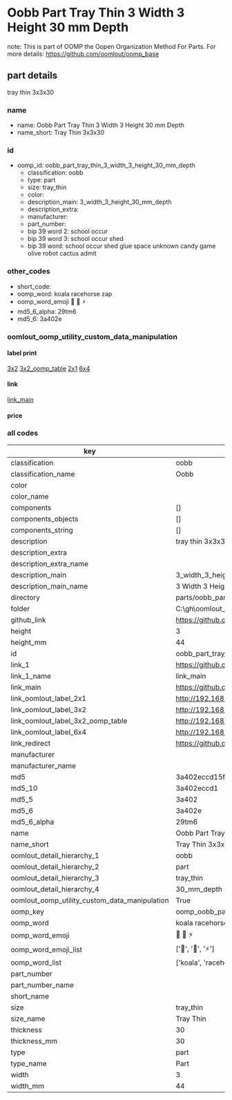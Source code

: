 # Oobb Part Tray Thin 3 Width 3 Height 30 mm Depth  

note: This is part of OOMP the Oopen Organization Method For Parts. For more details: https://github.com/oomlout/oomp_base

##  part details
  



tray thin 3x3x30



### name
* name: Oobb Part Tray Thin 3 Width 3 Height 30 mm Depth
* name_short: Tray Thin 3x3x30 
### id
* oomp_id: oobb_part_tray_thin_3_width_3_height_30_mm_depth
  * classification: oobb
  * type: part
  * size: tray_thin
  * color: 
  * description_main: 3_width_3_height_30_mm_depth
  * description_extra: 
  * manufacturer: 
  * part_number: 
  * bip 39 word 2: school occur
  * bip 39 word 3: school occur shed
  * bip 39 word: school occur shed glue space unknown candy game olive robot cactus admit

### other_codes
* short_code: 
* oomp_word: koala racehorse zap
* oomp_word_emoji :koala: :racehorse: :zap:
* md5_6_alpha: 29tm6
* md5_6: 3a402e






### oomlout_oomp_utility_custom_data_manipulation
#### label print
[3x2](http://192.168.1.245:1112/?label=oomp%2029tm6)
[3x2_oomp_table](http://192.168.1.108:1112/?label=oomp%2029tm6)
[2x1](http://192.168.1.242:1112/?label=oomp%2029tm6)
[6x4](http://192.168.1.55:1112/?label=oomp%2029tm6)    

#### link

[link_main](https://github.com/oomlout/oomlout_oobb_version_4_generated_parts/tree/main/navigation_oomp/oobb/part/tray_thin/3_width_3_height_30_mm_depth/part)                              

#### price







### all codes 
| key | value |  
| --- | --- |  
| classification | oobb |  
| classification_name | Oobb |  
| color |  |  
| color_name |  |  
| components | [] |  
| components_objects | [] |  
| components_string | [] |  
| description | tray thin 3x3x30 |  
| description_extra |  |  
| description_extra_name |  |  
| description_main | 3_width_3_height_30_mm_depth |  
| description_main_name | 3 Width 3 Height 30 mm Depth |  
| directory | parts/oobb_part_tray_thin_3_width_3_height_30_mm_depth |  
| folder | C:\gh\oomlout_oobb_version_4_generated_parts\parts\oobb_part_tray_thin_3_width_3_height_30_mm_depth |  
| github_link | https://github.com/oomlout/oomlout_oomp_part_src/tree/main/parts/oobb_part_tray_thin_3_width_3_height_30_mm_depth |  
| height | 3 |  
| height_mm | 44 |  
| id | oobb_part_tray_thin_3_width_3_height_30_mm_depth |  
| link_1 | https://github.com/oomlout/oomlout_oobb_version_4_generated_parts/tree/main/navigation_oomp/oobb/part/tray_thin/3_width_3_height_30_mm_depth/part |  
| link_1_name | link_main |  
| link_main | https://github.com/oomlout/oomlout_oobb_version_4_generated_parts/tree/main/navigation_oomp/oobb/part/tray_thin/3_width_3_height_30_mm_depth/part |  
| link_oomlout_label_2x1 | http://192.168.1.242:1112/?label=oomp%2029tm6 |  
| link_oomlout_label_3x2 | http://192.168.1.245:1112/?label=oomp%2029tm6 |  
| link_oomlout_label_3x2_oomp_table | http://192.168.1.108:1112/?label=oomp%2029tm6 |  
| link_oomlout_label_6x4 | http://192.168.1.55:1112/?label=oomp%2029tm6 |  
| link_redirect | https://github.com/oomlout/oomlout_oobb_version_4_generated_parts/tree/main/parts/oobb_tray_thin_03_03_30 |  
| manufacturer |  |  
| manufacturer_name |  |  
| md5 | 3a402eccd15f242bb7e8263f8aa63606 |  
| md5_10 | 3a402eccd1 |  
| md5_5 | 3a402 |  
| md5_6 | 3a402e |  
| md5_6_alpha | 29tm6 |  
| name | Oobb Part Tray Thin 3 Width 3 Height 30 mm Depth |  
| name_short | Tray Thin 3x3x30  |  
| oomlout_detail_hierarchy_1 | oobb |  
| oomlout_detail_hierarchy_2 | part |  
| oomlout_detail_hierarchy_3 | tray_thin |  
| oomlout_detail_hierarchy_4 | 30_mm_depth |  
| oomlout_oomp_utility_custom_data_manipulation | True |  
| oomp_key | oomp_oobb_part_tray_thin_3_width_3_height_30_mm_depth |  
| oomp_word | koala racehorse zap |  
| oomp_word_emoji | :koala: :racehorse: :zap: |  
| oomp_word_emoji_list | [':koala:', ':racehorse:', ':zap:'] |  
| oomp_word_list | ['koala', 'racehorse', 'zap'] |  
| part_number |  |  
| part_number_name |  |  
| short_name |  |  
| size | tray_thin |  
| size_name | Tray Thin |  
| thickness | 30 |  
| thickness_mm | 30 |  
| type | part |  
| type_name | Part |  
| width | 3 |  
| width_mm | 44 |  
